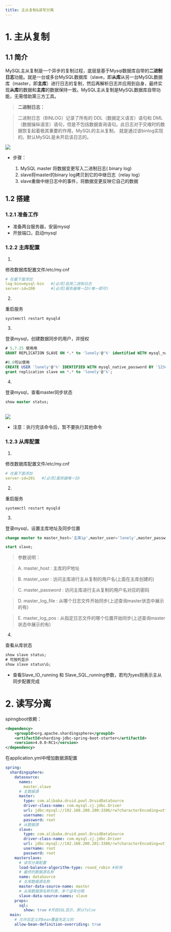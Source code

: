 ```yaml
---
title: 主从复制&读写分离
---
```

# 1. 主从复制


## 1.1 简介

MySQL主从复制是一个异步的复制过程，底层是基于Mysql数据库自带的**二进制日志**功能。就是一台或多台MySQL数据库（slave，即**从库**从另一台MySQL数据库（master，即**主库**）进行日志的复制，然后再解析日志并应用到自身，最终实现**从库**的数据和**主库**的数据保持一致。MySQL主从复制是MySQL数据库自带功能，无需借助第三方工具。

> **二进制日志：**

> 	二进制日志（BINLOG）记录了所有的 DDL（数据定义语言）语句和 DML（数据操纵语言）语句，但是不包括数据查询语句。此日志对于灾难时的数据恢复起着极其重要的作用，MySQL的主从复制， 就是通过该binlog实现的。默认MySQL是未开启该日志的。


![](http://img.lonely.icu/lonely-md/202210212048085.png)

- 步骤：

   1. MySQL master 将数据变更写入二进制日志( binary log)
   2. slave将master的binary log拷贝到它的中继日志（relay log）
   3. slave重做中继日志中的事件，将数据变更反映它自己的数据


## 1.2 搭建


### 1.2.1 准备工作

- 准备两台服务器，安装mysql
- 开放端口，启动mysql


### 1.2.2 主库配置

1. 
修改数据库配置文件/etc/my.cnf
```yaml
# 在最下面添加
log-bin=mysql-bin   #[必须]启用二进制日志
server-id=200       #[必须]服务器唯一ID(唯一即可)
```


2. 
重启服务
```shell
systemctl restart mysqld
```


3. 
登录mysql，创建数据同步的用户，并授权
```sql
# 5.7.25 使用用
GRANT REPLICATION SLAVE ON *.* to 'lonely'@'%' identified WITH mysql_native_password by '1234';

#8.0可以使用
CREATE USER 'lonely'@'%' IDENTIFIED WITH mysql_native_password BY '1234';
grant replication slave on *.* to 'lonely'@'%';
```


4. 
登录mysql，查看master同步状态
```sql
show master status;
```

<br />![](http://img.lonely.icu/lonely-md/202210212057226.png)

   - 注意：执行完该命令后，暂不要执行其他命令


### 1.2.3 从库配置

1. 
修改数据库配置文件/etc/my.cnf
```yaml
# 在最下面添加
server-id=201 	#[必须]服务器唯一ID
```


2. 
重启服务
```shell
systemctl restart mysqld
```


3. 
登录mysql，设置主库地址及同步位置
```sql
change master to master_host='主库ip',master_user='lonely',master_password='1234',master_log_file='mysql-bin.000001',master_log_pos=154;

start slave;
```

> 参数说明：

> 	A. master_host : 主库的IP地址

> 	B. master_user : 访问主库进行主从复制的用户名(上面在主库创建的)

> 	C. master_password : 访问主库进行主从复制的用户名对应的密码

> 	D. master_log_file : 从哪个日志文件开始同步(上述查询master状态中展示的有)

> 	E. master_log_pos : 从指定日志文件的哪个位置开始同步(上述查询master状态中展示的有)



4. 
查看从库状态
```sql
show slave status;
# 可按列显示
show slave status\G;
```


   - 查看Slave_IO_running 和 Slave_SQL_running参数，若均为yes则表示主从同步配置完成


# 2. 读写分离

spirngboot依赖：

```xml
<dependency>
    <groupId>org.apache.shardingsphere</groupId>
    <artifactId>sharding-jdbc-spring-boot-starter</artifactId>
    <version>4.0.0-RC1</version>
</dependency>
```

在application.yml中增加数据源配置

```yaml
spring:
  shardingsphere:
    datasource:
      names:
        master,slave
      # 主数据源
      master:
        type: com.alibaba.druid.pool.DruidDataSource
        driver-class-name: com.mysql.cj.jdbc.Driver
        url: jdbc:mysql://192.168.200.200:3306/rw?characterEncoding=utf-8
        username: root
        password: root
      # 从数据源
      slave:
        type: com.alibaba.druid.pool.DruidDataSource
        driver-class-name: com.mysql.cj.jdbc.Driver
        url: jdbc:mysql://192.168.200.201:3306/rw?characterEncoding=utf-8
        username: root
        password: root
    masterslave:
      # 读写分离配置
      load-balance-algorithm-type: round_robin #轮询
      # 最终的数据源名称
      name: dataSource
      # 主库数据源名称
      master-data-source-name: master
      # 从库数据源名称列表，多个逗号分隔
      slave-data-source-names: slave
    props:
      sql:
        show: true #开启SQL显示，默认false
  main:
  	# 允许后定义的bean覆盖先定义的
  	allow-bean-definition-overriding: true
```
